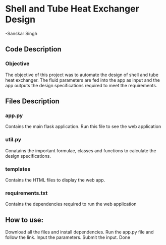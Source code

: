 # Shell and Tube Heat Exchanger Design
-Sanskar Singh

## Code Description

### Objective
The objective of this project was to automate the design of shell and tube heat
exchanger. The fluid parameters are fed into the app as input and the app outputs
the design specifications required to meet the requirements.

## Files Description

### app.py 
Contains the main flask application. Run this file to see the web application
### util.py
Conatains the important formulae, classes and functions to calculate the
design specifications.
### templates 
Contains the HTML files to display the web app.
### requirements.txt
Contains the dependencies required to run the web application

## How to use:
Download all the files and install dependencies.
Run the app.py file and follow the
link. 
Input the parameters. 
Submit the input. Done
